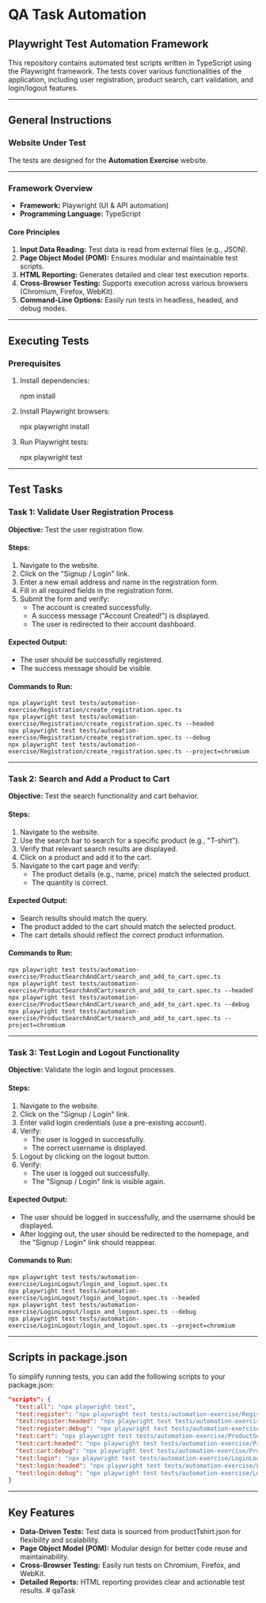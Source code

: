 # QA Task Automation

## Playwright Test Automation Framework

This repository contains automated test scripts written in TypeScript using the Playwright framework.
The tests cover various functionalities of the application, including user registration, product search,
cart validation, and login/logout features.

---

## General Instructions

### Website Under Test

The tests are designed for the **Automation Exercise** website.

---

### Framework Overview

-   **Framework:** Playwright (UI & API automation)
-   **Programming Language:** TypeScript

#### Core Principles

1. **Input Data Reading:** Test data is read from external files (e.g., JSON).
2. **Page Object Model (POM):** Ensures modular and maintainable test scripts.
3. **HTML Reporting:** Generates detailed and clear test execution reports.
4. **Cross-Browser Testing:** Supports execution across various browsers (Chromium, Firefox, WebKit).
5. **Command-Line Options:** Easily run tests in headless, headed, and debug modes.

---

## Executing Tests

### Prerequisites

1. Install dependencies:

    npm install

2. Install Playwright browsers:

    npx playwright install

3. Run Playwright tests:

    npx playwright test

---

## Test Tasks

### Task 1: Validate User Registration Process

**Objective:** Test the user registration flow.

#### Steps:

1. Navigate to the website.
2. Click on the "Signup / Login" link.
3. Enter a new email address and name in the registration form.
4. Fill in all required fields in the registration form.
5. Submit the form and verify:
    - The account is created successfully.
    - A success message ("Account Created!") is displayed.
    - The user is redirected to their account dashboard.

#### Expected Output:

-   The user should be successfully registered.
-   The success message should be visible.

#### Commands to Run:

```
npx playwright test tests/automation-exercise/Registration/create_registration.spec.ts
npx playwright test tests/automation-exercise/Registration/create_registration.spec.ts --headed
npx playwright test tests/automation-exercise/Registration/create_registration.spec.ts --debug
npx playwright test tests/automation-exercise/Registration/create_registration.spec.ts --project=chromium
```

---

### Task 2: Search and Add a Product to Cart

**Objective:** Test the search functionality and cart behavior.

#### Steps:

1. Navigate to the website.
2. Use the search bar to search for a specific product (e.g., "T-shirt").
3. Verify that relevant search results are displayed.
4. Click on a product and add it to the cart.
5. Navigate to the cart page and verify:
    - The product details (e.g., name, price) match the selected product.
    - The quantity is correct.

#### Expected Output:

-   Search results should match the query.
-   The product added to the cart should match the selected product.
-   The cart details should reflect the correct product information.

#### Commands to Run:

```
npx playwright test tests/automation-exercise/ProductSearchAndCart/search_and_add_to_cart.spec.ts
npx playwright test tests/automation-exercise/ProductSearchAndCart/search_and_add_to_cart.spec.ts --headed
npx playwright test tests/automation-exercise/ProductSearchAndCart/search_and_add_to_cart.spec.ts --debug
npx playwright test tests/automation-exercise/ProductSearchAndCart/search_and_add_to_cart.spec.ts --project=chromium
```

---

### Task 3: Test Login and Logout Functionality

**Objective:** Validate the login and logout processes.

#### Steps:

1. Navigate to the website.
2. Click on the "Signup / Login" link.
3. Enter valid login credentials (use a pre-existing account).
4. Verify:
    - The user is logged in successfully.
    - The correct username is displayed.
5. Logout by clicking on the logout button.
6. Verify:
    - The user is logged out successfully.
    - The "Signup / Login" link is visible again.

#### Expected Output:

-   The user should be logged in successfully, and the username should be displayed.
-   After logging out, the user should be redirected to the homepage, and the "Signup / Login" link should reappear.

#### Commands to Run:

```
npx playwright test tests/automation-exercise/LoginLogout/login_and_logout.spec.ts
npx playwright test tests/automation-exercise/LoginLogout/login_and_logout.spec.ts --headed
npx playwright test tests/automation-exercise/LoginLogout/login_and_logout.spec.ts --debug
npx playwright test tests/automation-exercise/LoginLogout/login_and_logout.spec.ts --project=chromium
```

---

## Scripts in package.json

To simplify running tests, you can add the following scripts to your package.json:

```json
"scripts": {
  "test:all": "npx playwright test",
  "test:register": "npx playwright test tests/automation-exercise/Registration/create_registration.spec.ts",
  "test:register:headed": "npx playwright test tests/automation-exercise/Registration/create_registration.spec.ts --headed",
  "test:register:debug": "npx playwright test tests/automation-exercise/Registration/create_registration.spec.ts --debug",
  "test:cart": "npx playwright test tests/automation-exercise/ProductSearchAndCart/search_and_add_to_cart.spec.ts",
  "test:cart:headed": "npx playwright test tests/automation-exercise/ProductSearchAndCart/search_and_add_to_cart.spec.ts --headed",
  "test:cart:debug": "npx playwright test tests/automation-exercise/ProductSearchAndCart/search_and_add_to_cart.spec.ts --debug",
  "test:login": "npx playwright test tests/automation-exercise/LoginLogout/login_and_logout.spec.ts",
  "test:login:headed": "npx playwright test tests/automation-exercise/LoginLogout/login_and_logout.spec.ts --headed",
  "test:login:debug": "npx playwright test tests/automation-exercise/LoginLogout/login_and_logout.spec.ts --debug"
}
```

---

## Key Features

-   **Data-Driven Tests:** Test data is sourced from productTshirt.json for flexibility and scalability.
-   **Page Object Model (POM):** Modular design for better code reuse and maintainability.
-   **Cross-Browser Testing:** Easily run tests on Chromium, Firefox, and WebKit.
-   **Detailed Reports:** HTML reporting provides clear and actionable test results.
#   q a T a s k  
 